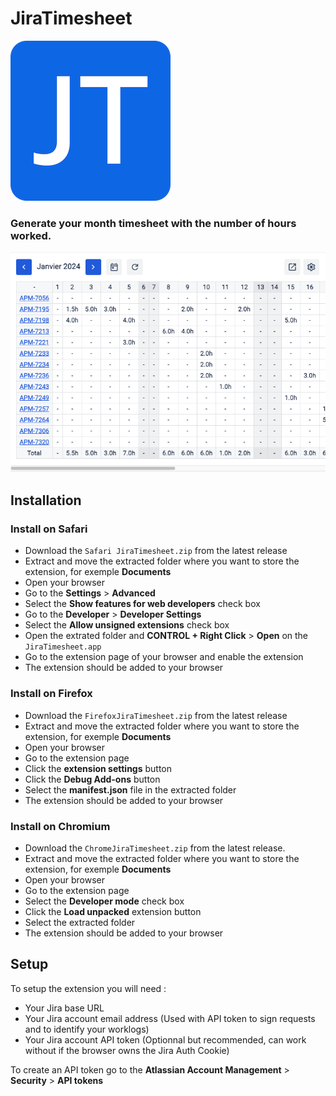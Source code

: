 # JiraTimesheet

![logo](./logo.png)

### Generate your month timesheet with the number of hours worked.

![demo](./demo.png)

## Installation

### Install on Safari

- Download the `Safari JiraTimesheet.zip` from the latest release
- Extract and move the extracted folder where you want to store the extension, for exemple **Documents**
- Open your browser
- Go to the **Settings** > **Advanced** 
- Select the **Show features for web developers** check box
- Go to the **Developer** > **Developer Settings** 
- Select the **Allow unsigned extensions** check box
- Open the extrated folder and **CONTROL + Right Click** > **Open** on the `JiraTimesheet.app`
- Go to the extension page of your browser and enable the extension
- The extension should be added to your browser

### Install on Firefox

- Download the `FirefoxJiraTimesheet.zip` from the latest release
- Extract and move the extracted folder where you want to store the extension, for exemple **Documents**
- Open your browser
- Go to the extension page
- Click the **extension settings** button
- Click the **Debug Add-ons** button
- Select the **manifest.json** file in the extracted folder
- The extension should be added to your browser

### Install on Chromium

- Download the `ChromeJiraTimesheet.zip` from the latest release.
- Extract and move the extracted folder where you want to store the extension, for exemple **Documents**
- Open your browser
- Go to the extension page
- Select the **Developer mode** check box
- Click the **Load unpacked** extension button
- Select the extracted folder
- The extension should be added to your browser

## Setup

To setup the extension you will need :

- Your Jira base URL
- Your Jira account email address (Used with API token to sign requests and to identify your worklogs)
- Your Jira account API token (Optionnal but recommended, can work without if the browser owns the Jira Auth Cookie)

To create an API token go to the **Atlassian Account Management** > **Security** > **API tokens**
